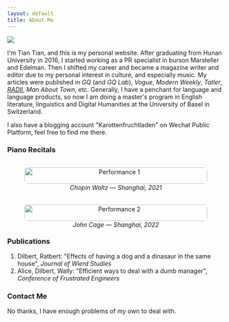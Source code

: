 ```yaml
---
layout: default
title: About Me
---
```


<img class="profile-picture" src="{{site.baseurl}}/{{site.profile-picture}}">

I'm Tian Tian, and this is my personal website. After graduating from Hunan University in 2016, I started working as a PR specialist in burson Marsteller and Edelman. Then I shifted my career and became a magazine writer and editor due to my personal interest in culture, and especially music. My articles were published in *GQ* (and *GQ Lab*), *Vogue*, *Modern Weekly*, *Tatler*, *[RADII](https://radii.co/author/tian-tian)*, *Man About Town*, etc. Generally, I have a penchant for language and language products, so now I am doing a master's program in English literature, linguistics and Digital Humanities at the University of Basel in Switzerland. 

I also have a blogging account "Karottenfruchtladen" on Wechat Public Platform, feel free to find me there. 

### Piano Recitals

<div style="display: flex; gap: 20px; flex-wrap: wrap; justify-content: center;">

  <figure style="flex: 1; min-width: 200px; text-align: center;">
    <img src="{{ site.baseurl }}/assets/performance1.jpg" alt="Performance 1" style="width: 100%; border-radius: 8px;">
    <figcaption style="font-style: italic;">Chopin Waltz — Shanghai, 2021</figcaption>
  </figure>

  <figure style="flex: 1; min-width: 200px; text-align: center;">
    <img src="{{ site.baseurl }}/assets/performance2.jpg" alt="Performance 2" style="width: 100%; border-radius: 8px;">
    <figcaption style="font-style: italic;">John Cage — Shanghai, 2022</figcaption>
  </figure>

</div>


### Publications
1. Dilbert, Ratbert: "Effects of having a dog and a dinasaur in the same house", _Journal of Wierd Studies_
2. Alice, Dilbert, Wally: "Efficient ways to deal with a dumb manager", _Conference of Frustrated Engineers_

### Contact Me
No thanks, I have enough problems of my own to deal with.
